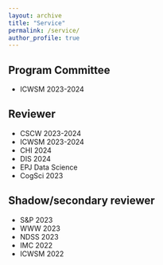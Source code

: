 ```yaml
---
layout: archive
title: "Service"
permalink: /service/
author_profile: true
---
```


## Program Committee

* ICWSM 2023-2024

## Reviewer

* CSCW 2023-2024
* ICWSM 2023-2024
* CHI 2024
* DIS 2024
* EPJ Data Science
* CogSci 2023

## Shadow/secondary reviewer

* S&P 2023
* WWW 2023
* NDSS 2023
* IMC 2022
* ICWSM 2022

